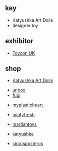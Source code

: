 
## key
+ Katyushka Art Dolls
+ designer toy

## exhibitor
+ [Toycon UK](http://www.toyconuk.com/)
## shop
<!-- top -->
+ [Katyushka Art Dolls](http://arttoygama.storenvy.com/products)
<!-- diy -->
+ [unbox](http://store.unboxindustries.info/products)
+ [fugi](https://fugi.me)
<!-- mall -->
+ [myplasticheart](https://www.myplasticheart.com/shop-all/pre-orders/)
+ [mintyfresh](https://www.mintyfresh.eu/winter-sale/)
+ [martiantoys](https://martiantoys.com/collections/designer-vinyl)


+ [katyushka](https://www.katyushka-dolls.com/)

+ [circusposterus](http://www.circusposterus.com/product-category/new-releases/)